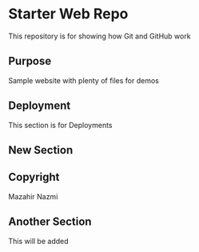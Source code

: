 # Starter Web Repo

This repository is for showing how Git and GitHub work

## Purpose

Sample website with plenty of files for demos

## Deployment

This section is for Deployments

## New Section

## Copyright

Mazahir Nazmi

## Another Section
This will be added
